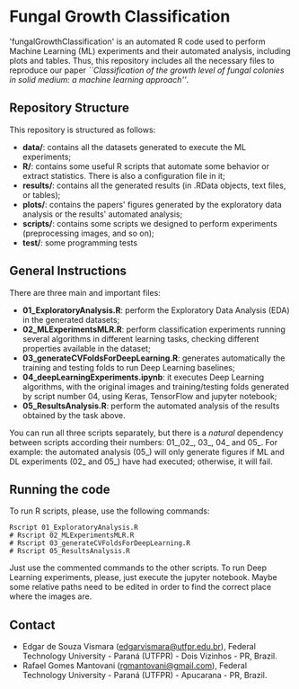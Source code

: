 # Fungal Growth Classification

'fungalGrowthClassification' is an automated R code used to perform Machine Learning (ML) experiments and their automated analysis, including plots and tables. Thus, this repository includes all the necessary files to reproduce our paper *``Classification of the growth level of fungal colonies in solid medium: a machine learning approach''*.

## Repository Structure

This repository is structured as follows:
- **data/**: contains all the datasets generated to execute the ML experiments;
- **R/**: contains some useful R scripts that automate some behavior or extract statistics. There is also a configuration file in it;
- **results/**: contains all the generated results (in .RData objects, text files, or tables);
- **plots/**: contains the papers' figures generated by the exploratory data analysis or the results' automated analysis;
- **scripts/**: contains some scripts we designed to perform experiments (preprocessing images, and so on);
- **test/**: some programming tests

## General Instructions

There are three main and important files:

- **01_ExploratoryAnalysis.R**: perform the Exploratory Data Analysis (EDA) in the generated datasets;
- **02_MLExperimentsMLR.R**: perform classification experiments running several algorithms in different learning tasks, checking different properties available in the dataset;
- **03_generateCVFoldsForDeepLearning.R**: generates automatically the training and testing folds to run Deep Learning baselines;
- **04_deepLearningExperiments.ipynb**: it executes Deep Learning algorithms, with the original images and training/testing folds generated by script number 04, using Keras, TensorFlow and jupyter notebook;
- **05_ResultsAnalysis.R**: perform the automated analysis of the results obtained by the task above.

You can run all three scripts separately, but there is a *natural* dependency between scripts according their numbers: 01_,02_, 03_, 04_ and 05_. For example: the automated analysis (05_) will only generate figures if ML and DL experiments (02_ and 05_) have had executed; otherwise, it will fail.

## Running the code

To run R scripts, please, use the following commands:

```
Rscript 01_ExploratoryAnalysis.R
# Rscript 02_MLExperimentsMLR.R
# Rscript 03_generateCVFoldsForDeepLearning.R
# Rscript 05_ResultsAnalysis.R
```

Just use the commented commands to the other scripts.
To run Deep Learning experiments, please, just execute the jupyter notebook. Maybe some relative paths need to be edited in order to find the correct place where the images are. 

## Contact

- Edgar de Souza Vismara (edgarvismara@utfpr.edu.br), Federal Technology University - Paraná (UTFPR) - Dois Vizinhos - PR, Brazil.
- Rafael Gomes Mantovani (rgmantovani@gmail.com), Federal Technology University - Paraná (UTFPR) - Apucarana - PR, Brazil.
